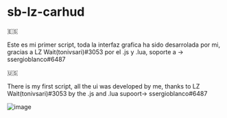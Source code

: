 # sb-lz-carhud

🇪🇸

Este es mi primer script, toda la interfaz grafica ha sido desarrolada por mi, gracias a LZ Wait(tonivsari)#3053 por el .js y .lua, soporte a -> ssergioblanco#6487

🇺🇸

There is my first script, all the ui was developed by me, thanks to LZ Wait(tonivsari)#3053 by the .js and .lua supoort-> ssergioblanco#6487 


![image](https://user-images.githubusercontent.com/106165006/171736935-216d8f93-d5e2-466e-b300-59cadc1ffbad.png)
